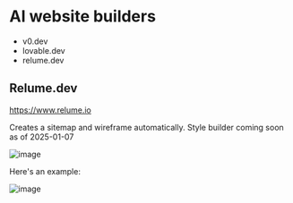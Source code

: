 # AI website builders

- v0.dev
- lovable.dev
- relume.dev

## Relume.dev

https://www.relume.io

Creates a sitemap and wireframe automatically. Style builder coming soon as of 2025-01-07

![image](https://github.com/user-attachments/assets/7f2d8d19-bfa8-4c51-8b3b-55535181bd89)

Here's an example:

![image](https://github.com/user-attachments/assets/b19b9fe9-a6cf-4173-ab8d-971cf84156ff)
